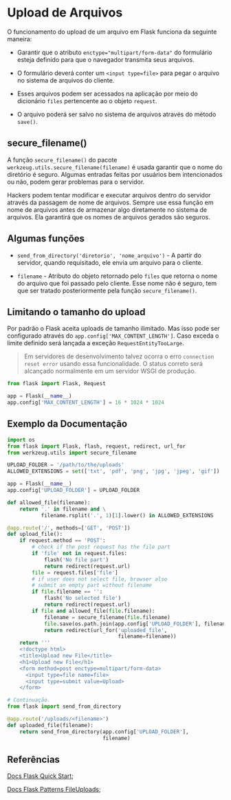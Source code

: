 # Upload de Arquivos
  
O funcionamento do upload de um arquivo em Flask funciona da seguinte maneira:  

- Garantir que o atributo `enctype="multipart/form-data"` do formulário esteja definido para que o navegador transmita seus arquivos.  

- O formulário deverá conter um `<input type=file>` para pegar o arquivo no sistema de arquivos do cliente.  

- Esses arquivos podem ser acessados na aplicação por meio do dicionário `files` pertencente ao o objeto `request`.  

- O arquivo poderá ser salvo no sistema de arquivos através do método `save()`.  

## secure_filename()
  
A função `secure_filename()` do pacote `werkzeug.utils.secure_filename(filename)` é usada garantir que o nome do diretório é seguro. Algumas entradas feitas por usuários bem intencionados ou não, podem gerar problemas para o servidor.  

Hackers podem tentar modificar e executar arquivos dentro do servidor através da passagem de nome de arquivos. Sempre use essa função em nome de arquivos antes de armazenar algo diretamente no sistema de arquivos. Ela garantirá que os nomes de arquivos gerados são seguros.  

## Algumas funções
  
- `send_from_directory('diretorio', 'nome_arquivo')` - A partir do servidor, quando requisitado, ele envia um arquivo para o cliente.  

- `filename` - Atributo do objeto retornado pelo `files` que retorna o nome do arquivo que foi passado pelo cliente. Esse nome não é seguro, tem que ser tratado posteriormente pela função `secure_filename()`.  

## Limitando o tamanho do upload
  
Por padrão o Flask aceita uploads de tamanho ilimitado. Mas isso pode ser configurado através do `app.config['MAX_CONTENT_LENGTH']`. Caso exceda o limite definido será lançada a exceção `RequestEntityTooLarge`.  

> Em servidores de desenvolvimento talvez ocorra o erro `connection reset error` usando essa funcionalidade. O status correto será alcançado normalmente em um servidor WSGI de produção.  

```py
from flask import Flask, Request

app = Flask(__name__)
app.config['MAX_CONTENT_LENGTH'] = 16 * 1024 * 1024
```

## Exemplo da Documentação
  
```py
import os
from flask import Flask, flash, request, redirect, url_for
from werkzeug.utils import secure_filename

UPLOAD_FOLDER = '/path/to/the/uploads'
ALLOWED_EXTENSIONS = set(['txt', 'pdf', 'png', 'jpg', 'jpeg', 'gif'])

app = Flask(__name__)
app.config['UPLOAD_FOLDER'] = UPLOAD_FOLDER

def allowed_file(filename):
    return '.' in filename and \
           filename.rsplit('.', 1)[1].lower() in ALLOWED_EXTENSIONS

@app.route('/', methods=['GET', 'POST'])
def upload_file():
    if request.method == 'POST':
        # check if the post request has the file part
        if 'file' not in request.files:
            flash('No file part')
            return redirect(request.url)
        file = request.files['file']
        # if user does not select file, browser also
        # submit an empty part without filename
        if file.filename == '':
            flash('No selected file')
            return redirect(request.url)
        if file and allowed_file(file.filename):
            filename = secure_filename(file.filename)
            file.save(os.path.join(app.config['UPLOAD_FOLDER'], filename))
            return redirect(url_for('uploaded_file',
                                    filename=filename))
    return '''
    <!doctype html>
    <title>Upload new File</title>
    <h1>Upload new File</h1>
    <form method=post enctype=multipart/form-data>
      <input type=file name=file>
      <input type=submit value=Upload>
    </form>
```  

```py
# Continuação.
from flask import send_from_directory

@app.route('/uploads/<filename>')
def uploaded_file(filename):
    return send_from_directory(app.config['UPLOAD_FOLDER'],
                               filename)
```
  
## Referências
  
[Docs Flask Quick Start](http://flask.pocoo.org/docs/1.0/quickstart/#file-uploads);  

[Docs Flask Patterns FileUploads](http://flask.pocoo.org/docs/1.0/patterns/fileuploads/#uploading-files);  
